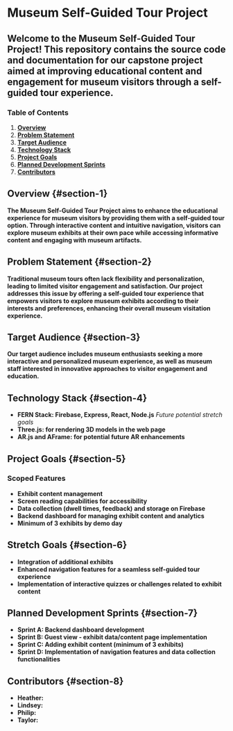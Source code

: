 # Museum Self-Guided Tour Project

## Welcome to the Museum Self-Guided Tour Project! This repository contains the source code and documentation for our capstone project aimed at improving educational content and engagement for museum visitors through a self-guided tour experience.

### Table of Contents

1. [**Overview**](#section-1)
2. [**Problem Statement**](#section-2)
3. [**Target Audience**](#section-3)
4. [**Technology Stack**](#section-4)
5. [**Project Goals**](#section-5)
6. [**Planned Development Sprints**](#section-6)
7. [**Contributors**](#section-7)

## Overview {#section-1}

**The Museum Self-Guided Tour Project aims to enhance the educational experience for museum visitors by providing them with a self-guided tour option. Through interactive content and intuitive navigation, visitors can explore museum exhibits at their own pace while accessing informative content and engaging with museum artifacts.**

## Problem Statement {#section-2}

**Traditional museum tours often lack flexibility and personalization, leading to limited visitor engagement and satisfaction. Our project addresses this issue by offering a self-guided tour experience that empowers visitors to explore museum exhibits according to their interests and preferences, enhancing their overall museum visitation experience.**

## Target Audience {#section-3}

**Our target audience includes museum enthusiasts seeking a more interactive and personalized museum experience, as well as museum staff interested in innovative approaches to visitor engagement and education.**

## Technology Stack {#section-4}

- **FERN Stack: Firebase, Express, React, Node.js**
*Future potential stretch goals*
- **Three.js: for rendering 3D models in the web page**
- **AR.js and AFrame: for potential future AR enhancements**

## Project Goals {#section-5}

### Scoped Features

- **Exhibit content management**
- **Screen reading capabilities for accessibility**
- **Data collection (dwell times, feedback) and storage on Firebase**
- **Backend dashboard for managing exhibit content and analytics**
- **Minimum of 3 exhibits by demo day**

## Stretch Goals {#section-6}

- **Integration of additional exhibits**
- **Enhanced navigation features for a seamless self-guided tour experience**
- **Implementation of interactive quizzes or challenges related to exhibit content**

## Planned Development Sprints {#section-7}

- **Sprint A: Backend dashboard development**
- **Sprint B: Guest view - exhibit data/content page implementation**
- **Sprint C: Adding exhibit content (minimum of 3 exhibits)**
- **Sprint D: Implementation of navigation features and data collection functionalities**

## Contributors {#section-8}

- **Heather:**
- **Lindsey:**
- **Philip:**
- **Taylor:**

